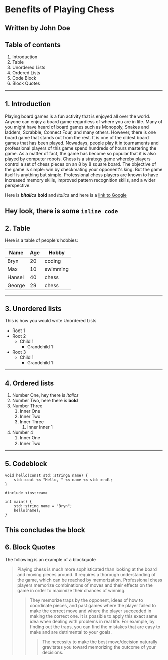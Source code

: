 # Benefits of Playing Chess
Written by John Doe
---
## Table of contents
1. Introduction
2. Table
3. Unordered Lists
4. Ordered Lists
5. Code Block
6. Block Quotes
---
## 1. Introduction
Playing board games is a fun activity that is enjoyed all over the world. Anyone can enjoy a board game regardless of where you are in life. Many of you might have heard of board games such as Monopoly, Snakes and ladders, Scrabble, Connect Four, and many others. However, there is one board game that stands out from the rest. It is one of the oldest board games that has been played. Nowadays, people play it in tournaments and professional players of this game spend hundreds of hours mastering the game. As a matter of fact, the game has become so popular that it is also played by computer robots. Chess is a strategy game whereby players control a set of chess pieces on an 8 by 8 square board. The objective of the game is simple: win by checkmating your opponent's king. But the game itself is anything but simple. Professional chess players are known to have increased memory skills, improved pattern recognition skills, and a wider perspective.

Here is ***bitalics*** **bold** and *italics* and here is a [link to Google](www.google.com)

Hey look, there is some `inline code`
---
## 2. Table
Here is a table of people's hobbies:

| Name | Age | Hobby |
| ---- | --- | ----- |
| Bryn | 20  | coding |
| Max  | 10  | swimming |
| Hansel | 40 | chess |
| George | 29 | chess |
---
## 3. Unordered lists
This is how you would write Unordered Lists
* Root 1
* Root 2
    * Child 1
        * Grandchild 1
* Root 3
    * Child 1
        * Grandchild 1
---
## 4. Ordered lists
1. Number One, hey there is *italics*
2. Number Two, here there is **bold**
3. Number Three
    1. Inner One
    2. Inner Two
    3. Inner Three
        1. Inner Inner 1
4. Number 4
    1. Inner One
    2. Inner Two
---
## 5. Codeblock
```
void hello(const std::string& name) {
    std::cout << "Hello, " << name << std::endl;
}

#include <iostream>

int main() {
    std::string name = "Bryn";
    hello(name);
}
```
This concludes the block
---
## 6. Block Quotes
The following is an example of a blockquote
> Playing chess is much more sophisticated than looking at the board and moving pieces around. It requires a thorough understanding of the game, which can be reached by memorization. Professional chess players memorize combinations of moves and their effects on the game in order to maximize their chances of winning.
>> They memorize traps by the opponent, ideas of how to coordinate pieces, and past games where the player failed to make the correct move and where the player succeeded in making the correct one.
> It is possible to apply this exact same idea when dealing with problems in real life.
>> For example, by finding out the traps, you can find the mistakes that are easy to make and are detrimental to your goals.
>>> The necessity to make the best move/decision naturally gravitates you toward memorizing the outcome of your decisions.
